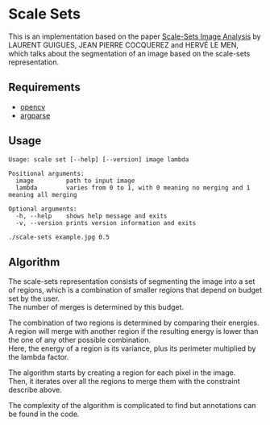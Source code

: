 # Scale Sets

This is an implementation based on the paper
[Scale-Sets Image Analysis](https://www.hds.utc.fr/~cocquere/dokuwiki/_media/fr/scale-sets_ijcv06.pdf)
by LAURENT GUIGUES, JEAN PIERRE COCQUEREZ and HERVÉ LE MEN,  
which talks about the segmentation of an image based on the scale-sets representation.

## Requirements

- [opencv](https://docs.opencv.org/4.7.0/d7/d9f/tutorial_linux_install.html)
- [argparse](https://github.com/p-ranav/argparse#building-installing-and-testing)

## Usage

```
Usage: scale set [--help] [--version] image lambda

Positional arguments:
  image         path to input image 
  lambda        varies from 0 to 1, with 0 meaning no merging and 1 meaning all merging 

Optional arguments:
  -h, --help    shows help message and exits 
  -v, --version prints version information and exits 
```

```bash
./scale-sets example.jpg 0.5
```

## Algorithm

The scale-sets representation consists of segmenting the image into a set of regions,
which is a combination of smaller regions that depend on budget set by the user.  
The number of merges is determined by this budget.

The combination of two regions is determined by comparing their energies.  
A region will merge with another region if the resulting energy is lower than the one of any other possible
combination.  
Here, the energy of a region is its variance, plus its perimeter multiplied by the lambda factor.

The algorithm starts by creating a region for each pixel in the image.  
Then, it iterates over all the regions to merge them with the constraint describe above.

The complexity of the algorithm is complicated to find but annotations can be found in the code.
